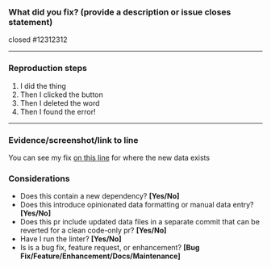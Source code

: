 ### What did you fix? (provide a description or issue closes statement)
closed \#12312312

---

### Reproduction steps
1. I did the thing
1. Then I clicked the button
1. Then I deleted the word
1. Then I found the error!

---

### Evidence/screenshot/link to line

You can see my fix [on this line](#line-number-1235234) for where the new data exists

### Considerations
- Does this contain a new dependency? **[Yes/No]**
- Does this introduce opinionated data formatting or manual data entry? **[Yes/No]**
- Does this pr include updated data files in a separate commit that can be reverted for a clean code-only pr? **[Yes/No]**
- Have I run the linter? **[Yes/No]**
- Is is a bug fix, feature request, or enhancement? **[Bug Fix/Feature/Enhancement/Docs/Maintenance]**
